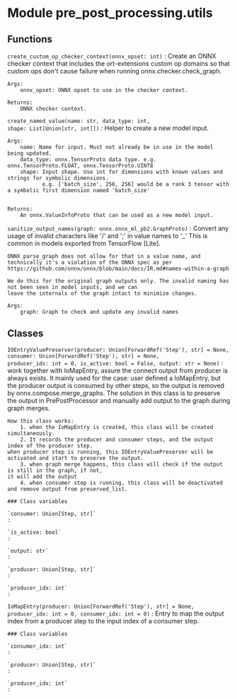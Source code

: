 Module pre_post_processing.utils
================================

Functions
---------

    
`create_custom_op_checker_context(onnx_opset: int)`
:   Create an ONNX checker context that includes the ort-extensions custom op domains so that custom ops don't
    cause failure when running onnx.checker.check_graph.
    
    Args:
        onnx_opset: ONNX opset to use in the checker context.
    
    Returns:
        ONNX checker context.

    
`create_named_value(name: str, data_type: int, shape: List[Union[str, int]])`
:   Helper to create a new model input.
    
    Args:
        name: Name for input. Must not already be in use in the model being updated.
        data_type: onnx.TensorProto data type. e.g. onnx.TensorProto.FLOAT, onnx.TensorProto.UINT8
        shape: Input shape. Use int for dimensions with known values and strings for symbolic dimensions.
               e.g. ['batch_size', 256, 256] would be a rank 3 tensor with a symbolic first dimension named 'batch_size'
    
    
    Returns:
        An onnx.ValueInfoProto that can be used as a new model input.

    
`sanitize_output_names(graph: onnx.onnx_ml_pb2.GraphProto)`
:   Convert any usage of invalid characters like '/' and ';' in value names to '_'
    This is common in models exported from TensorFlow [Lite].
    
    ONNX parse_graph does not allow for that in a value name, and technically it's a violation of the ONNX spec as per
    https://github.com/onnx/onnx/blob/main/docs/IR.md#names-within-a-graph
    
    We do this for the original graph outputs only. The invalid naming has not been seen in model inputs, and we can
    leave the internals of the graph intact to minimize changes.
    
    Args:
        graph: Graph to check and update any invalid names

Classes
-------

`IOEntryValuePreserver(producer: Union[ForwardRef('Step'), str] = None, consumer: Union[ForwardRef('Step'), str] = None, producer_idx: int = 0, is_active: bool = False, output: str = None)`
:   work together with IoMapEntry, assure the connect output from producer is always exists.
    It mainly used for the case: 
        user defined a IoMapEntry, but the producer output is consumed 
    by other steps, so the output is removed by onnx.compose.merge_graphs.
        The solution in this class is to preserve the output in PrePostProcessor and manually 
        add output to the graph during graph merges.
    
    How this class works:
        1. when the IoMapEntry is created, this class will be created simultaneously.
        2. It records the producer and consumer steps, and the output index of the producer step.
    when producer step is running, this IOEntryValuePreserver will be activated and start to preserve the output.
        3. when graph merge happens, this class will check if the output is still in the graph, if not, 
    it will add the output
        4. when consumer step is running, this class will be deactivated and remove output from preserved_list.

    ### Class variables

    `consumer: Union[Step, str]`
    :

    `is_active: bool`
    :

    `output: str`
    :

    `producer: Union[Step, str]`
    :

    `producer_idx: int`
    :

`IoMapEntry(producer: Union[ForwardRef('Step'), str] = None, producer_idx: int = 0, consumer_idx: int = 0)`
:   Entry to map the output index from a producer step to the input index of a consumer step.

    ### Class variables

    `consumer_idx: int`
    :

    `producer: Union[Step, str]`
    :

    `producer_idx: int`
    :